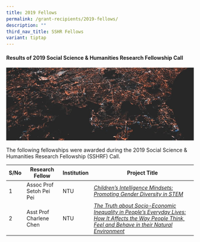 ```yaml
---
title: 2019 Fellows
permalink: /grant-recipients/2019-fellows/
description: ""
third_nav_title: SSHR Fellows
variant: tiptap
---
```

#### **Results of 2019 Social Science & Humanities Research Fellowship Call**
![](/images/updates2cropped.jpg)

The following fellowships were awarded during the 2019 Social Science & Humanities Research Fellowship (SSHRF) Call. 


| S/No | Research Fellow | Institution |Project Title |
| -------- | -------- | -------- | -------- |
| 1 | Assoc Prof Setoh Pei Pei | NTU |*[Children’s Intelligence Mindsets: Promoting Gender Diversity in STEM](https://www.ssrc.edu.sg/projects/research-fellowships/peipei2019/)*  |
| 2 |  Asst Prof Charlene Chen | NTU |*[The Truth about Socio-Economic Inequality in People’s Everyday Lives: How It Affects the Way People Think, Feel and Behave in their Natural Environment](https://www.ssrc.edu.sg/projects/research-fellowships/charlene2019/)* |